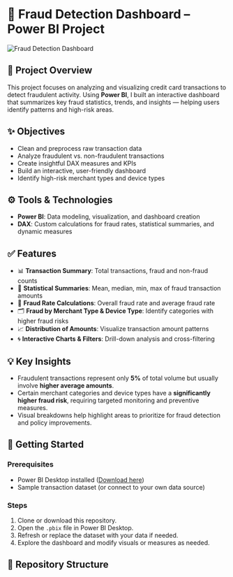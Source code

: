# 🚨 Fraud Detection Dashboard – Power BI Project

![Fraud Detection Dashboard](fraud/Fraud_detection.png)

## 📄 Project Overview

This project focuses on analyzing and visualizing credit card transactions to detect fraudulent activity. Using **Power BI**, I built an interactive dashboard that summarizes key fraud statistics, trends, and insights — helping users identify patterns and high-risk areas.

## ✨ Objectives

- Clean and preprocess raw transaction data
- Analyze fraudulent vs. non-fraudulent transactions
- Create insightful DAX measures and KPIs
- Build an interactive, user-friendly dashboard
- Identify high-risk merchant types and device types

## ⚙️ Tools & Technologies

- **Power BI**: Data modeling, visualization, and dashboard creation
- **DAX**: Custom calculations for fraud rates, statistical summaries, and dynamic measures

## ✅ Features

- 📊 **Transaction Summary**: Total transactions, fraud and non-fraud counts
- 🧮 **Statistical Summaries**: Mean, median, min, max of fraud transaction amounts
- 🔎 **Fraud Rate Calculations**: Overall fraud rate and average fraud rate
- 🗂️ **Fraud by Merchant Type & Device Type**: Identify categories with higher fraud risks
- 📈 **Distribution of Amounts**: Visualize transaction amount patterns
- 🌀 **Interactive Charts & Filters**: Drill-down analysis and cross-filtering

## 💡 Key Insights

- Fraudulent transactions represent only **5%** of total volume but usually involve **higher average amounts**.
- Certain merchant categories and device types have a **significantly higher fraud risk**, requiring targeted monitoring and preventive measures.
- Visual breakdowns help highlight areas to prioritize for fraud detection and policy improvements.

## 🚀 Getting Started

### Prerequisites

- Power BI Desktop installed ([Download here](https://powerbi.microsoft.com/desktop/))
- Sample transaction dataset (or connect to your own data source)

### Steps

1. Clone or download this repository.
2. Open the `.pbix` file in Power BI Desktop.
3. Refresh or replace the dataset with your data if needed.
4. Explore the dashboard and modify visuals or measures as needed.

## 📂 Repository Structure

